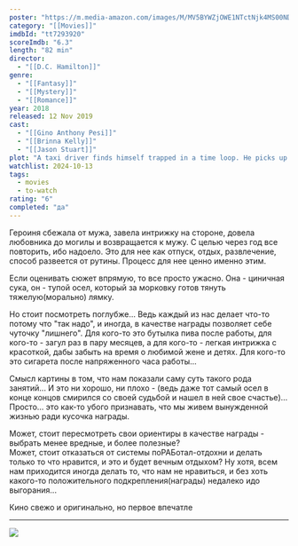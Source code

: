```yaml
---
poster: "https://m.media-amazon.com/images/M/MV5BYWZjOWE1NTctNjk4MS00NDRlLTkxNmYtNGVlYzM1OTE3ZmJiXkEyXkFqcGdeQXVyNDQzMjI2OTU@._V1_SX300.jpg"
category: "[[Movies]]"
imdbId: "tt7293920"
scoreImdb: "6.3"
length: "82 min"
director: 
  - "[[D.C. Hamilton]]"
genre: 
  - "[[Fantasy]]"
  - "[[Mystery]]"
  - "[[Romance]]"
year: 2018
released: 12 Nov 2019
cast: 
  - "[[Gino Anthony Pesi]]"
  - "[[Brinna Kelly]]"
  - "[[Jason Stuart]]"
plot: "A taxi driver finds himself trapped in a time loop. He picks up a pretty woman in a rural area at night. Later she disappears. The loop starts over, when he switches the meter back to vacant."
watchlist: 2024-10-13
tags: 
  - movies
  - to-watch
rating: "6"
completed: "да"
---
```

Героиня сбежала от мужа, завела интрижку на стороне, довела любовника до могилы и возвращается к мужу. С целью через год все повторить, ибо надоело. Это для нее как отпуск, отдых, развлечение, способ развеется от рутины. Процесс для нее ценно именно этим.

Если оценивать сюжет впрямую, то все просто ужасно. Она - циничная сука, он - тупой осел, который за морковку готов тянуть тяжелую(морально) лямку.

Но стоит посмотреть поглубже... Ведь каждый из нас делает что-то потому что "так надо", и иногда, в качестве награды позволяет себе чуточку "лишнего". Для кого-то это бутылка пива после работы, для кого-то - загул раз в пару месяцев, а для кого-то - легкая интрижка с красоткой, дабы забыть на время о любимой жене и детях. Для кого-то это сигарета после напряженного часа работы...

Смысл картины в том, что нам показали саму суть такого рода занятий... И это ни хорошо, ни плохо - (ведь даже тот самый осел в конце концов смирился со своей судьбой и нашел в ней свое счастье)... Просто... это как-то убого признавать, что мы живем вынужденной жизнью ради кусочка награды.

Может, стоит пересмотреть свои ориентиры в качестве награды - выбрать менее вредные, и более полезные?  
Может, стоит отказаться от системы поРАБотал-отдохни и делать только то что нравится, и это и будет вечным отдыхом? Ну хотя, всем нам приходится иногда делать то, что нам не нравиться, и без хоть какого-то положительного подкрепления(награды) недалеко идо выгорания...

Кино свежо и оригинально,  но первое впечатле

---
![](https://m.media-amazon.com/images/M/MV5BYWZjOWE1NTctNjk4MS00NDRlLTkxNmYtNGVlYzM1OTE3ZmJiXkEyXkFqcGdeQXVyNDQzMjI2OTU@._V1_SX300.jpg)